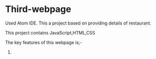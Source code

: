 # Third-webpage

Used Atom IDE. 
This a project based on providing details of restaurant. 

This project contains JavaScript,HTML,CSS 

The key features of this webpage is;-

1)
